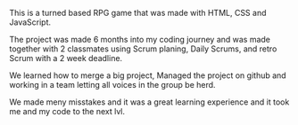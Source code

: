 This is a turned based RPG game that was made with HTML, CSS and JavaScript.

The project was made 6 months into my coding journey and was made together with 2 classmates using Scrum planing, Daily Scrums, and retro Scrum with a 2 week deadline. 

We learned how to merge a big project, Managed the project on github and working in a team letting all voices in the group be herd. 

We made meny misstakes and it was a great learning experience and it took me and my code to the next lvl.



